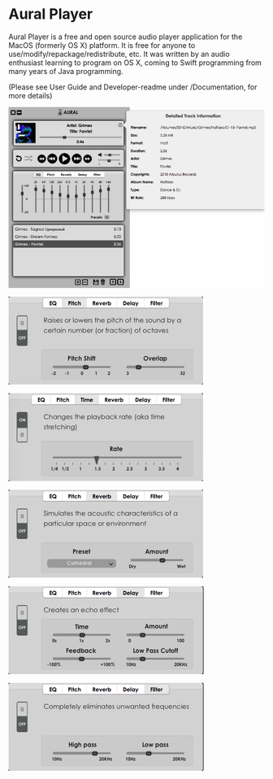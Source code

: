 # Aural Player
Aural Player is a free and open source audio player application for the MacOS (formerly OS X) platform. It is free for anyone to use/modify/repackage/redistribute, etc. It was written by an audio enthusiast learning to program on OS X, coming to Swift programming from many years of Java programming. 

(Please see User Guide and Developer-readme under /Documentation, for more details)

![App screenshot](/Documentation/Aural.png?raw=true "App screenshot")

![Pitch](/Documentation/Pitch.png?raw=true "Pitch Shift")

![Time](/Documentation/Time.png?raw=true "Time Stretch")

![Reverb](/Documentation/Reverb.png?raw=true "Reverb")

![Delay](/Documentation/Delay.png?raw=true "Delay")

![Filter](/Documentation/Filter.png?raw=true "Filter")
